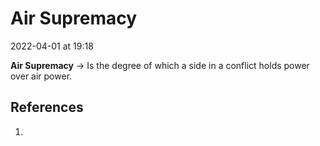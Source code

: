 # Air Supremacy
2022-04-01 at 19:18

**Air Supremacy** → Is the degree of which a side in a conflict holds power over air power.

## References
1. 